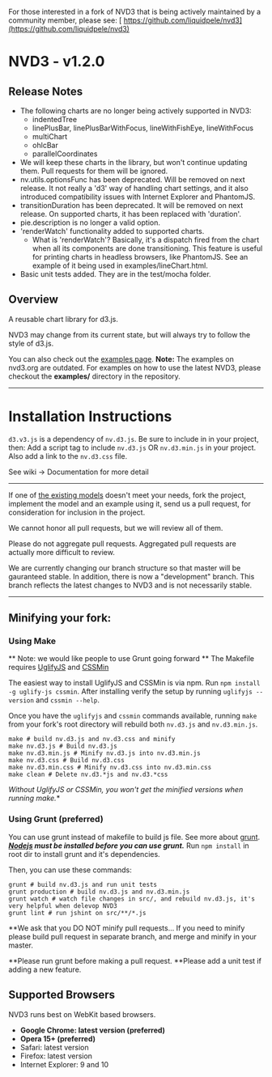 For those interested in a fork of NVD3 that is being actively maintained by a community member, please see:  [ https://github.com/liquidpele/nvd3](https://github.com/liquidpele/nvd3)

# NVD3 - v1.2.0
## Release Notes
- The following charts are no longer being actively supported in NVD3:
    - indentedTree
    - linePlusBar, linePlusBarWithFocus, lineWithFishEye, lineWithFocus
    - multiChart
    - ohlcBar
    - parallelCoordinates
- We will keep these charts in the library, but won't continue updating them. Pull requests for them will be ignored.
- nv.utils.optionsFunc has been deprecated. Will be removed on next release. It not really a 'd3' way of handling chart settings, and it also introduced compatibility issues with Internet Explorer and PhantomJS.
- transitionDuration has been deprecated. It will be removed on next release. On supported charts, it has been replaced with 'duration'.
- pie.description is no longer a valid option.
- 'renderWatch' functionality added to supported charts.
    - What is 'renderWatch'? Basically, it's a dispatch fired from the chart when all its components are done transitioning. This feature is useful for printing charts in headless browsers, like PhantomJS. See an example of it being used in examples/lineChart.html.
- Basic unit tests added. They are in the test/mocha folder.

## Overview
A reusable chart library for d3.js.

NVD3 may change from its current state, but will always try to follow the style of d3.js.

You can also check out the [examples page](http://nvd3.org/ghpages/examples.html).
**Note:** The examples on nvd3.org are outdated.  For examples on how to use the latest NVD3, please checkout the **examples/** directory in the repository.

---

# Installation Instructions

`d3.v3.js` is a dependency of `nv.d3.js`. Be sure to include in in your project, then:
Add a script tag to include `nv.d3.js` OR `nv.d3.min.js` in your project.
Also add a link to the `nv.d3.css` file.

See wiki -> Documentation for more detail

---

If one of [the existing models](https://github.com/novus/nvd3/tree/master/src/models) doesn't meet your needs, fork the project, implement the model and an example using it, send us a pull request, for consideration for inclusion in the project.

We cannot honor all pull requests, but we will review all of them.

Please do not aggregate pull requests. Aggregated pull requests are actually more difficult to review.

We are currently changing our branch structure so that master will be gauranteed stable. In addition, there is now a "development" branch. This branch reflects the latest changes to NVD3 and is not necessarily stable.

---

## Minifying your fork:

### Using Make
** Note: we would like people to use Grunt going forward **
The Makefile requires [UglifyJS](https://github.com/mishoo/UglifyJS) and [CSSMin](https://github.com/jbleuzen/node-cssmin)

The easiest way to install UglifyJS and CSSMin is via npm. Run `npm install -g uglify-js cssmin`. After installing verify the setup by running `uglifyjs --version` and `cssmin --help`.

Once you have the `uglifyjs` and `cssmin` commands available, running `make` from your
fork's root directory will rebuild both `nv.d3.js` and `nv.d3.min.js`.

    make # build nv.d3.js and nv.d3.css and minify
    make nv.d3.js # Build nv.d3.js
    make nv.d3.min.js # Minify nv.d3.js into nv.d3.min.js
    make nv.d3.css # Build nv.d3.css
    make nv.d3.min.css # Minify nv.d3.css into nv.d3.min.css
    make clean # Delete nv.d3.*js and nv.d3.*css


*Without UglifyJS or CSSMin, you won't get the minified versions when running make.**

### Using Grunt (preferred)

You can use grunt instead of makefile to build js file. See more about [grunt](http://gruntjs.com/).
***[Nodejs](http://nodejs.org/) must be installed before you can use grunt.***
Run `npm install` in root dir to install grunt and it's dependencies.

Then, you can use these commands:

    grunt # build nv.d3.js and run unit tests
    grunt production # build nv.d3.js and nv.d3.min.js
    grunt watch # watch file changes in src/, and rebuild nv.d3.js, it's very helpful when delevop NVD3
    grunt lint # run jshint on src/**/*.js

**We ask that you DO NOT minify pull requests...
If you need to minify please build pull request in separate branch, and
merge and minify in your master.

**Please run grunt before making a pull request.
**Please add a unit test if adding a new feature.

## Supported Browsers
NVD3 runs best on WebKit based browsers.

* **Google Chrome: latest version (preferred)**
* **Opera 15+ (preferred)**
* Safari: latest version
* Firefox: latest version
* Internet Explorer: 9 and 10
